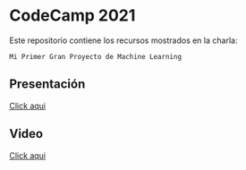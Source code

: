 # CodeCamp 2021

Este repositorio contiene los recursos mostrados en la charla:

`Mi Primer Gran Proyecto de Machine Learning`

## Presentación

[Click aqui](https://docs.google.com/presentation/d/19pHYuw5ZrqR3gJ_UL9YuDt7XOIs72tMk12HIjhL9ibE/edit?usp=sharing)

## Video

[Click aqui](https://youtu.be/NoHdbsb0Xq8)
